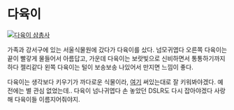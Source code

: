 # 다육이

[![다육이 삼총사](https://cdn.myeongjae.kim/daily/02/dayuki.jpg)](https://cdn.myeongjae.kim/daily/02/dayuki.jpg)

가족과 강서구에 있는 서울식물원에 갔다가 다육이를 샀다. 넘모귀엽다 오른쪽 다육이는 끝이 빨갛게 물들어서 아름답고, 가운데 다육이는 보랏빛으로 신비하면서 통통하기까지하다 젤리같다 왼쪽 다육이는 털이 보송보송 나있어서 만지면 느낌이 좋다.

다육이는 생각보다 키우기가 까다로운 식물이라, [여기](https://dayuki.net/bbs/board.php?bo_table=guide&wr_id=21) 써있는대로 잘 키워봐야겠다. 예전에는 별 관심 없었는데.. 다육이 넘나귀엽다 손 놓았던 DSLR도 다시 잡아야겠다 사랑해 다육이들 이름지어줘야지.